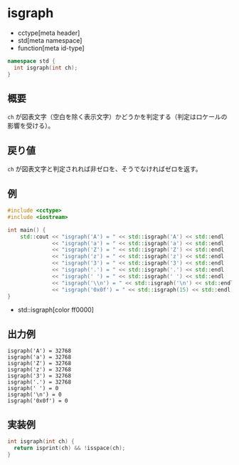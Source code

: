 # isgraph
* cctype[meta header]
* std[meta namespace]
* function[meta id-type]

```cpp
namespace std {
  int isgraph(int ch);
}
```


## 概要
`ch` が図表文字（空白を除く表示文字）かどうかを判定する（判定はロケールの影響を受ける）。


## 戻り値
`ch` が図表文字と判定されれば非ゼロを、そうでなければゼロを返す。


## 例
```cpp example
#include <cctype>
#include <iostream>

int main() {
    std::cout << "isgraph('A') = " << std::isgraph('A') << std::endl
              << "isgraph('a') = " << std::isgraph('a') << std::endl
              << "isgraph('Z') = " << std::isgraph('Z') << std::endl
              << "isgraph('z') = " << std::isgraph('z') << std::endl
              << "isgraph('3') = " << std::isgraph('3') << std::endl
              << "isgraph('.') = " << std::isgraph('.') << std::endl
              << "isgraph(' ') = " << std::isgraph(' ') << std::endl
              << "isgraph('\\n') = " << std::isgraph('\n') << std::endl
              << "isgraph('0x0f') = " << std::isgraph(15) << std::endl;
}
```
* std::isgraph[color ff0000]


## 出力例
```
isgraph('A') = 32768
isgraph('a') = 32768
isgraph('Z') = 32768
isgraph('z') = 32768
isgraph('3') = 32768
isgraph('.') = 32768
isgraph(' ') = 0
isgraph('\n') = 0
isgraph('0x0f') = 0
```

## 実装例
```cpp
int isgraph(int ch) {
  return isprint(ch) && !isspace(ch);
}
```